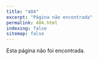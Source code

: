 ```yaml
---
title: "404"
excerpt: "Página não encontrada"
permalink: 404.html
indexing: false
sitemap: false
---
```


Esta página não foi encontrada.

